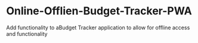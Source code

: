 # Online-Offlien-Budget-Tracker-PWA
Add functionality to aBudget Tracker application to allow for offline access and functionality
